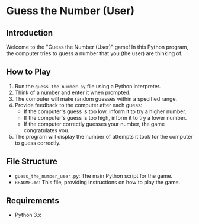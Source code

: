 # Guess the Number (User)

## Introduction

Welcome to the "Guess the Number (User)" game! In this Python program, the computer tries to guess a number that you (the user) are thinking of.

## How to Play

1. Run the `guess_the_number.py` file using a Python interpreter.
2. Think of a number and enter it when prompted.
3. The computer will make random guesses within a specified range.
4. Provide feedback to the computer after each guess:
    - If the computer's guess is too low, inform it to try a higher number.
    - If the computer's guess is too high, inform it to try a lower number.
    - If the computer correctly guesses your number, the game congratulates you.
5. The program will display the number of attempts it took for the computer to guess correctly.

## File Structure

- `guess_the_number_user.py`: The main Python script for the game.
- `README.md`: This file, providing instructions on how to play the game.

## Requirements

- Python 3.x
